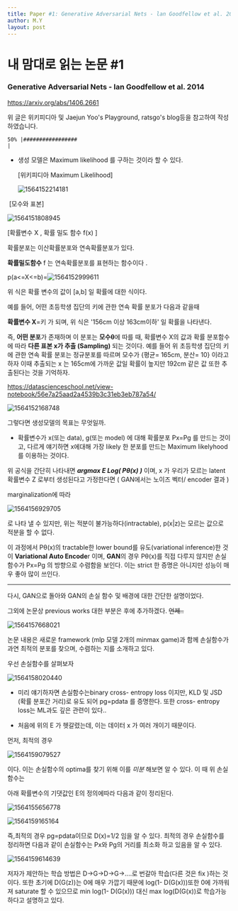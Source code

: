 ```yaml
---
title: Paper #1: Generative Adversarial Nets - lan Goodfellow et al. 2014
author: M.Y
layout: post
---
```




# 내 맘대로 읽는 논문 #1

### Generative Adversarial Nets - lan Goodfellow et al. 2014

https://arxiv.org/abs/1406.2661

위 글은 위키피디아 및 Jaejun Yoo's Playground, ratsgo's blog등을 참고하여 작성하였습니다.

```
50% |#################                                                    |
```



- 생성 모델은 Maximum likelihood 를 구하는 것이라 할 수 있다.

  [위키피디아 Maximum Likelihood]

  ![1564152214181](./images/markdown_img/1564152214181.png)



​			[모수와 표본]

![1564151808945](./images/markdown_img/1564151808945.png)

[확률변수 X , 확률 밀도 함수 f(x) ]

확률분포는 이산확률분포와 연속확률분포가 있다.

**확률밀도함수** f 는 연속확률분포를 표현하는  함수이다 .  

p(a<=X<=b)=![1564152999611](./images/markdown_img/1564152999611.png)



위 식은 확률 변수의 값이 [a,b] 일 확률에 대한 식이다. 

예를 들어,  어떤 초등학생 집단의 키에 관한 연속 확률 분포가 다음과 같을때 

**확률변수 X**=키 가 되며, 위 식은 '156cm 이상 163cm이하' 일 확률을 나타낸다. 

즉, **어떤 분포**가 존재하며 이 분포는 **모수θ**에 따를 때, 확률변수 X의 값과 확률 분포함수에 따라 **다른 표본 x가 추출 (Sampling)** 되는 것이다. 예를 들어 위 초등학생 집단의 키에 관한 연속 확률 분포는 정규분포를 따르며  모수가 {평균= 165cm, 분산= 10} 이라고 하자 이때 추출되는 x 는 165cm에 가까운 값일 확률이 높지만 192cm 같은 값 또한 추출된다는 것을 기억하자. 

https://datascienceschool.net/view-notebook/56e7a25aad2a4539b3c31eb3eb787a54/

 

![1564152168748](./images/markdown_img/1564152168748.png)

 

그렇다면 생성모델의 목표는 무엇일까.

- 확률변수가 x(또는 data), g(또는 model) 에 대해 확률분포 Px=Pg 를 만드는 것이고, 다르게 얘기하면 x에대해 가장 likely 한 분포를 만드는 Maximum likelyhood를 이용하는 것이다. 



위 공식을 간단히 나타내면 ***argmax E  Log( Pθ(x) )*** 이며, x 가 우리가 모르는 latent 확률변수 Z 로부터 생성된다고 가정한다면 ( GAN에서는 노이즈 벡터/ encoder 결과 ) 

marginalization에 따라 

![1564156929705](./images/markdown_img/1564156929705.png)

로 나타 낼 수 있지만, 위는 적분이 불가능하다(intractable), p(x|z)는 모르는 값으로 적분을 할 수 없다.



이 과정에서 Pθ(x)의 tractable한 lower bound를 유도(variational inference)한 것이 **Variational Auto Encode**r 이며, **GAN**의 경우 Pθ(x)를 직접 다루지 않지만  손실함수가 Px=Pg 의 방향으로 수렴함을 보인다. 이는 strict 한 증명은 아니지만 성능이 매우 좋아 많이 쓰인다.

 

------

다시, GAN으로 돌아와 GAN의 손실 함수 및 배경에 대한 간단한 설명이었다.

그외에 논문상 previous works 대한 부분은 후에 추가하겠다.  ~~언제..~~

![1564157668021](./images/markdown_img/1564157668021.png) 



논문 내용은 새로운 framework (mlp 모델 2개의 minmax game)과 함께 손실함수가 과연 최적의 분포를 찾으며, 수렴하는 지를 소개하고 있다.

우선 손실함수를 살펴보자 

![1564158020440](./images/markdown_img/1564158020440.png)

- 미리 얘기하자면 손실함수는binary cross- entropy loss 이지만,  KLD  및 JSD (확률 분포간 거리)로 유도 되어 pg=pdata 를 증명한다.  또한 cross- entropy loss는 ML과도 깊은 관련이 있다..

* 처음에 위의 E 가 헷갈렸는데, 이는 데이터 x 가 여러 개이기 때문이다.



먼저,  최적의 경우 

![1564159079527](./images/markdown_img/1564159079527.png)

이다. 이는 손실함수의 optima를 찾기 위해 이를 *미분* 해보면 알 수 있다. 이 때 위 손실함수는 

아래 확률변수의 기댓값인 E의 정의에따라 다음과 같이 정리된다.

![1564155656778](./images/markdown_img/1564155656778.png)

![1564159165164](./images/markdown_img/1564159165164.png)



즉,최적의 경우 pg=pdata이므로 D(x)=1/2 임을 알 수 있다. 최적의 경우 손실함수를 정리하면 다음과 같이 손실함수는 Px와 Pg의 거리를 최소화 하고 있음을 알 수 있다. 

![1564159614639](./images/markdown_img/1564159614639.png)



저자가 제안하는 학습 방법은 D->G->D->G->....로 번갈아 학습(다른 것은 fix )하는 것이다. 또한 초기에 D(G(z))는 0에 매우 가깝기 때문에  log(1- D(G(x)))또한 0에 가까워져 saturate 할 수 있으므로 min log(1- D(G(x))) 대신 max log(D(G(x))로 학습가능하다고 설명하고 있다.



